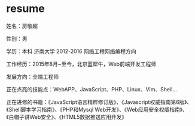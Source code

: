 # resume

姓名：房敬超  

性别：男  

学历：本科 济南大学 2012-2016  网络工程网络编程方向 

工作经历：2015年8月~至今，北京蓝犀牛，Web前端开发工程师

发展方向：全端工程师

正在点亮的技能点：WebAPP、JavaScript、PHP、Linux、Vim、Shell...

正在进修的书籍：《JavaScript语言精粹修订版》、《Javascript权威指南第6版》、《Shell脚本学习指南》、《PHP和Mysql Web开发》、《Web应用安全权威指南》、《白帽子讲Web安全》、《HTML5数据推送应用开发》
